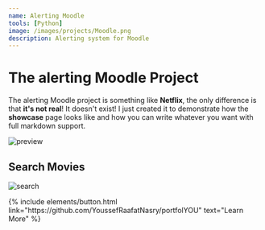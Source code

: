 ```yaml
---
name: Alerting Moodle
tools: [Python]
image: /images/projects/Moodle.png
description: Alerting system for Moodle
---
```


# The alerting Moodle Project

The alerting Moodle project is something like **Netflix**, the only difference is that **it's not real**! It doesn't exist! I just created it to demonstrate how the **showcase** page looks like and how you can write whatever you want with full markdown support.

![preview](https://www.sketchappsources.com/resources/source-image/we-were-soldiers-landing-page-dbruggisser.jpg)

## Search Movies

![search](https://www.sketchappsources.com/resources/source-image/microsoft-windows-10-virtual-keyboard-diogo-sousa.png)

<p class="text-center">
{% include elements/button.html link="https://github.com/YoussefRaafatNasry/portfolYOU" text="Learn More" %}
</p>